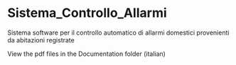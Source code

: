 # Sistema_Controllo_Allarmi
 Sistema software per il controllo automatico di allarmi domestici provenienti da abitazioni registrate
 
 View the pdf files in the Documentation folder (italian)
